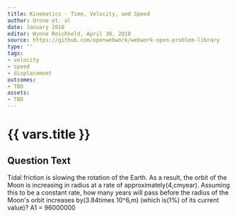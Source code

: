 ```yaml
---
title: Kinematics - Time, Velocity, and Speed
author: Urone et. al
date: January 2018
editor: Wynne Reichheld, April 30, 2018
source: https://github.com/openwebwork/webwork-open-problem-library
type: ''
tags:
- velocity
- speed
- displacement
outcomes:
- TBD
assets:
- TBD
---
```

# {{ vars.title }}

## Question Text

Tidal friction is slowing the rotation of the Earth. As a result, the orbit of the Moon is increasing in radius at a rate of approximately(4,cmyear). Assuming this to be a constant rate, how many years will pass before the radius of the Moon's orbit increases by(3.84times 10^6,m) (which is(1%) of its current value)?
A1 = 96000000